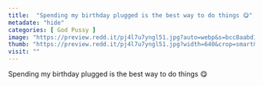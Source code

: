 ```yaml
---
title:  "Spending my birthday plugged is the best way to do things 😋"
metadate: "hide"
categories: [ God Pussy ]
image: "https://preview.redd.it/pj4l7u7yngl51.jpg?auto=webp&s=bcc8aabd104e9a58e626c61e4a37ac9a2a86fc03"
thumb: "https://preview.redd.it/pj4l7u7yngl51.jpg?width=640&crop=smart&auto=webp&s=c7629f0c043fd29601eb5b294a22091af5aab84f"
visit: ""
---
```

Spending my birthday plugged is the best way to do things 😋
